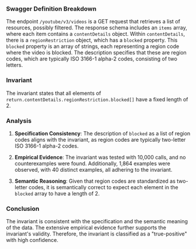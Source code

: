 ### Swagger Definition Breakdown

The endpoint `/youtube/v3/videos` is a GET request that retrieves a list of resources, possibly filtered. The response schema includes an `items` array, where each item contains a `contentDetails` object. Within `contentDetails`, there is a `regionRestriction` object, which has a `blocked` property. This `blocked` property is an array of strings, each representing a region code where the video is blocked. The description specifies that these are region codes, which are typically ISO 3166-1 alpha-2 codes, consisting of two letters.

### Invariant

The invariant states that all elements of `return.contentDetails.regionRestriction.blocked[]` have a fixed length of 2.

### Analysis

1. **Specification Consistency**: The description of `blocked` as a list of region codes aligns with the invariant, as region codes are typically two-letter ISO 3166-1 alpha-2 codes.

2. **Empirical Evidence**: The invariant was tested with 10,000 calls, and no counterexamples were found. Additionally, 1,864 examples were observed, with 40 distinct examples, all adhering to the invariant.

3. **Semantic Reasoning**: Given that region codes are standardized as two-letter codes, it is semantically correct to expect each element in the `blocked` array to have a length of 2.

### Conclusion

The invariant is consistent with the specification and the semantic meaning of the data. The extensive empirical evidence further supports the invariant's validity. Therefore, the invariant is classified as a "true-positive" with high confidence.
